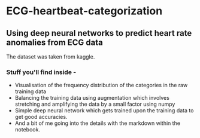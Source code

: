 # ECG-heartbeat-categorization
## Using deep neural networks to predict heart rate anomalies from ECG data
The dataset was taken from kaggle.
### Stuff you'll find inside - 
* Visualisation of the frequency distribution of the categories in the raw training data
* Balancing the training data using augmentation which involves stretching and amplifying the data by a small factor using numpy
* Simple deep neural network which gets trained upon the training data to get good accuracies.
* And a bit of me going into the details with the markdown within the notebook.

